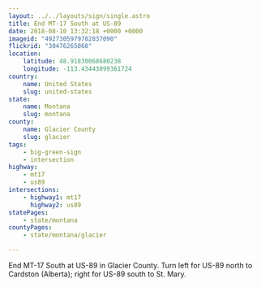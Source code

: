 ```yaml
---
layout: ../../layouts/sign/single.astro
title: End MT-17 South at US-89
date: 2018-08-10 13:32:18 +0000 +0000
imageid: "4927305979782837090"
flickrid: "30476265068"
location:
    latitude: 48.91830068680238
    longitude: -113.43443099361724
country:
    name: United States
    slug: united-states
state:
    name: Montana
    slug: montana
county:
    name: Glacier County
    slug: glacier
tags:
    - big-green-sign
    - intersection
highway:
    - mt17
    - us89
intersections:
    - highway1: mt17
      highway2: us89
statePages:
    - state/montana
countyPages:
    - state/montana/glacier

---
```

End MT-17 South at US-89 in Glacier County.  Turn left for US-89 north to Cardston (Alberta); right for US-89 south to St. Mary.